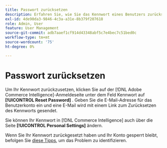 ```yaml
---
title: Passwort zurücksetzen
description: Erfahren Sie, wie Sie das Kennwort eines Benutzers zurücksetzen.
exl-id: 4de90da3-9846-4c3a-a31e-8b379f207618
role: Admin, User
feature: User Management
source-git-commit: adb7aaef1cf914d43348abf5c7e4bec7c51bed0c
workflow-type: tm+mt
source-wordcount: '75'
ht-degree: 0%

---
```


# Passwort zurücksetzen

Um Ihr Kennwort zurückzusetzen, klicken Sie auf der [!DNL Adobe Commerce Intelligence]-Anmeldeseite unter dem Feld Kennwort auf **[!UICONTROL Reset Password]** . Geben Sie die E-Mail-Adresse für das Benutzerkonto ein und eine E-Mail wird mit einem Link zum Zurücksetzen des Kennworts gesendet.

Sie können Ihr Kennwort in [!DNL Commerce Intelligence] auch über die Seite **[!UICONTROL Personal Settings]** ändern.

Wenn Sie Ihr Kennwort zurückgesetzt haben und Ihr Konto gesperrt bleibt, befolgen Sie [diese Tipps](https://experienceleague.adobe.com/docs/commerce-knowledge-base/kb/troubleshooting/miscellaneous/troubleshooting-mbi-account-lockout.html), um das Problem zu identifizieren.
